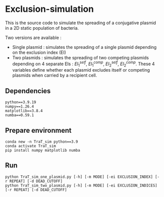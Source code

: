# Exclusion-simulation

This is the source code to simulate the spreading of a conjugative plasmid in a 2D static population of bacteria.

Two versions are available :

- Single plasmid : simulates the spreading of a single plasmid depending on the exclusion index (EI)
- Two plasmids : simulates the spreading of two competing plasmids depending on 4 separate EIs : $EI_{1}^{self}$, $EI_{1}^{comp}$, $EI_{2}^{self}$, $EI_{2}^{comp}$. These 4 variables define whether each plasmid excludes itself or competing plasmids when carried by a recipient cell.


## Dependencies
```
python==3.9.19
numpy==1.26.4
matplotlib==3.8.4
numba==0.59.1
```

## Prepare environment
```shell
conda new -n TraT_sim python==3.9
conda activate TraT_sim
pip install numpy matplotlib numba
```

## Run
```
python TraT_sim_one_plasmid.py [-h] [-m MODE] [-ei EXCLUSION_INDEX] [-r REPEAT] [-d DEAD_CUTOFF]
python TraT_sim_two_plasmid.py [-h] [-m MODE] [-ei EXCLUSION_INDICES] [-r REPEAT] [-d DEAD_CUTOFF]
```